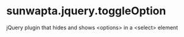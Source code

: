 sunwapta.jquery.toggleOption
============================

jQuery plugin that hides and shows &lt;options> in a &lt;select> element
